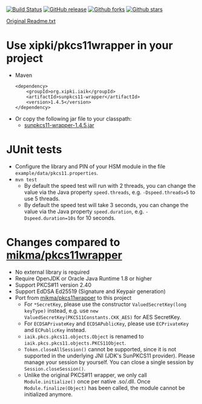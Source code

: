 [![Build Status](https://secure.travis-ci.org/xipki/pkcs11wrapper.svg)](http://travis-ci.org/xipki/pkcs11wrapper)
[![GitHub release](https://img.shields.io/github/release/xipki/pkcs11wrapper.svg)](https://github.com/xipki/pkcs11wrapper/releases)
[![Github forks](https://img.shields.io/github/forks/xipki/pkcs11wrapper.svg)](https://github.com/xipki/pkcs11wrapper/network)
[![Github stars](https://img.shields.io/github/stars/xipki/pkcs11wrapper.svg)](https://github.com/xipki/pkcs11wrapper/stargazers)

[Original Readme.txt](IAIK.Readme.txt)

Use xipki/pkcs11wrapper in your project
=====
- Maven  
  ```
  <dependency>
      <groupId>org.xipki.iaik</groupId>
      <artifactId>sunpkcs11-wrapper</artifactId>
      <version>1.4.5</version>
  </dependency>
  ```
- Or copy the following jar file to your classpath:
  - [sunpkcs11-wrapper-1.4.5.jar](https://github.com/xipki/pkcs11wrapper/releases/download/v1.4.5/sunpkcs11-wrapper-1.4.5.jar)

JUnit tests
=====
- Configure the library and PIN of your HSM module in the file `example/data/pkcs11.properties`.
- `mvn test`  
   - By default the speed test will run with 2 threads, you can change the
     value via the Java property `speed.threads`, e.g.
    `-Dspeed.threads=5` to use 5 threads.
   - By default the speed test will take 3 seconds, you can change the
     value via the Java property `speed.duration`, e.g.
    `-Dspeed.duration=10s` for 10 seconds.

Changes compared to [mikma/pkcs11wrapper](https://github.com/mikma/pkcs11wrapper)
=============================================

- No external library is required
- Require OpenJDK or Oracle Java Runtime 1.8 or higher
- Support PKCS#11 version 2.40
- Support EdDSA Ed25519 (Signature and Keypair generation)
- Port from [mikma/pkcs11wrapper](https://github.com/mikma/pkcs11wrapper) to this project
  - For `*SecretKey`, please use the constructor `ValuedSecretKey(long keyType)` instead, e.g. use `new ValuedSecretKey(PKCS11Constants.CKK_AES)` for AES SecretKey.
  - For `ECDSAPrivateKey` and `ECDSAPublicKey`, please use `ECPrivateKey` and `ECPublicKey` instead.
  - `iaik.pkcs.pkcs11.objects.Object` is renamed to `iaik.pkcs.pkcs11.objects.PKCS11Object`.
  - `Token.closeAllSession()` cannot be supported, since it is not supported in the underlying JNI (JDK's SunPKCS11 provider). Please manage your session by yourself. You can close a single session by `Session.closeSession()`.
  - Unlike the original PKCS#11 wrapper, we only call `Module.initialize()` once per native .so/.dll. Once `Module.finalize(Object)` has been called, the module cannot be initialized anymore.
